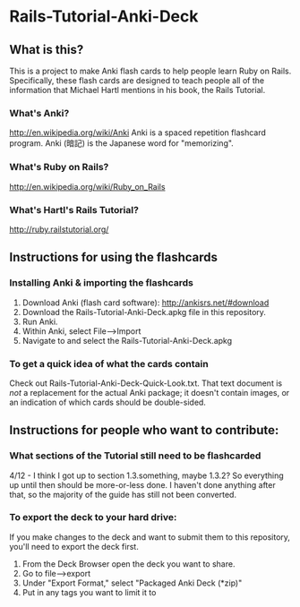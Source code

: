 Rails-Tutorial-Anki-Deck
========================

## What is this?

This is a project to make Anki flash cards to help people learn Ruby on Rails.
Specifically, these flash cards are designed to teach people all of the information that
Michael Hartl mentions in his book, the Rails Tutorial.

### What's Anki?
http://en.wikipedia.org/wiki/Anki
Anki is a spaced repetition flashcard program.
Anki (暗記) is the Japanese word for "memorizing".

### What's Ruby on Rails?
http://en.wikipedia.org/wiki/Ruby_on_Rails

### What's Hartl's Rails Tutorial?
http://ruby.railstutorial.org/

## Instructions for using the flashcards

### Installing Anki & importing the flashcards
1. Download Anki (flash card software): http://ankisrs.net/#download
2. Download the Rails-Tutorial-Anki-Deck.apkg file in this repository.
3. Run Anki.
4. Within Anki, select File-->Import
5. Navigate to and select the Rails-Tutorial-Anki-Deck.apkg

### To get a quick idea of what the cards contain
Check out Rails-Tutorial-Anki-Deck-Quick-Look.txt. That text document is _not_ a
replacement for the actual Anki package; it doesn't contain images, or
an indication of which cards should be double-sided.



## Instructions for people who want to contribute:

### What sections of the Tutorial still need to be flashcarded
4/12 - I think I got up to section 1.3.something, maybe 1.3.2?  So everything up until
then should be more-or-less done.  I haven't done anything after that, so the majority
of the guide has still not been converted.

### To export the deck to your hard drive:
If you make changes to the deck and want to submit them to this repository, you'll
need to export the deck first.

1. From the Deck Browser open the deck you want to share.
2. Go to file-->export 
3. Under "Export Format," select "Packaged Anki Deck (*zip)"
4. Put in any tags you want to limit it to
